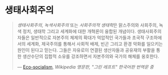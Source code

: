 <!---
title: '생태사회주의'
category: Eco-socialism
language: Korean
--->

# 생태사회주의

> *생태사회주의*, *녹색사회주의* 또는 *사회주의적 생태학*은 맑스주의와 사회주의,
> 녹색 정치, 생태학 그리고 세계화에 대한 개혁론이 융합된 개념이다.
> 생태사회주의자들은 일반적으로 자본주의 체제의 확대가 억압적인 국가들과 초국적 구조하에서의
> 세계화, 제국주의를 통해서 사회적 배제, 빈곤 그리고 환경 악화를 일으키는 원인이 된다고 믿는다.
> 그들은 자유로이 연결된 생산자들과 공유재의 부활을 통한 생산수단의 집합적 소유를 강조하면서
> 자본주의와 국가의 해체를 옹호한다.
>
> — [Eco-socialism](https://en.wikipedia.org/wiki/Eco-socialism), *Wikipedia 영문판, "그린 레프트" 한국어판 번역문 중*
